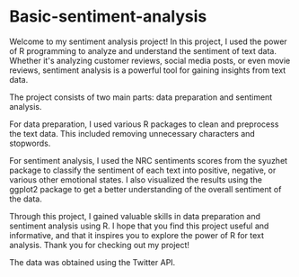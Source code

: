 # Basic-sentiment-analysis

Welcome to my sentiment analysis project! In this project, I used the power of R programming to analyze and understand the sentiment of text data. Whether it's analyzing customer reviews, social media posts, or even movie reviews, sentiment analysis is a powerful tool for gaining insights from text data.

The project consists of two main parts: data preparation and sentiment analysis.

For data preparation, I used various R packages to clean and preprocess the text data. This included removing unnecessary characters and stopwords.

For sentiment analysis, I used the NRC sentiments scores from the syuzhet package to classify the sentiment of each text into positive, negative, or various other emotional states. I also visualized the results using the ggplot2 package to get a better understanding of the overall sentiment of the data.

Through this project, I gained valuable skills in data preparation and sentiment analysis using R. I hope that you find this project useful and informative, and that it inspires you to explore the power of R for text analysis. Thank you for checking out my project!

The data was obtained using the Twitter API.
